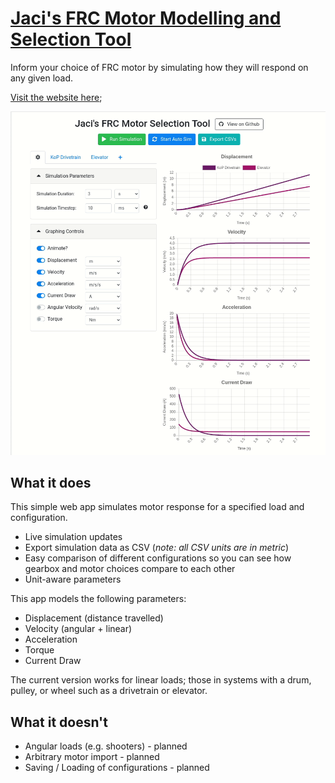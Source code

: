# [Jaci's FRC Motor Modelling and Selection Tool]()
Inform your choice of FRC motor by simulating how they will respond on any given load.

[Visit the website here](https://imjac.in/ta/motors);

![](./preview.gif)

## What it does
This simple web app simulates motor response for a specified load and configuration.
- Live simulation updates
- Export simulation data as CSV (_note: all CSV units are in metric_)
- Easy comparison of different configurations so you can see how gearbox and motor choices compare to each other
- Unit-aware parameters

This app models the following parameters:
- Displacement (distance travelled)
- Velocity (angular + linear)
- Acceleration
- Torque
- Current Draw

The current version works for linear loads; those in systems with a drum, pulley, or wheel such as a drivetrain or elevator.


## What it doesn't
- Angular loads (e.g. shooters) - planned
- Arbitrary motor import - planned
- Saving / Loading of configurations - planned